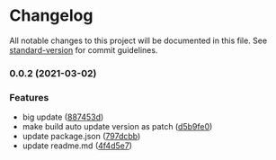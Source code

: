 # Changelog

All notable changes to this project will be documented in this file. See [standard-version](https://github.com/conventional-changelog/standard-version) for commit guidelines.

### 0.0.2 (2021-03-02)


### Features

* big update ([887453d](https://github.com/JerryC8080/module-seed/commit/887453df866a12fe0d32adf941cc084011903d8d))
* make build auto update version as patch ([d5b9fe0](https://github.com/JerryC8080/module-seed/commit/d5b9fe0e124332632dc2d810ad821a38bde0bfa3))
* update package.json ([797dcbb](https://github.com/JerryC8080/module-seed/commit/797dcbbd49ae4e6094bdc90a6a0209eb5a08e6a2))
* update readme.md ([4f4d5e7](https://github.com/JerryC8080/module-seed/commit/4f4d5e7e484713131ed2419d9af5d0eb51dcac59))
